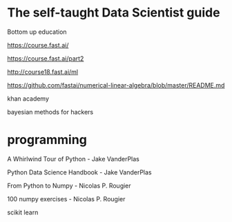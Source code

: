 # The self-taught Data Scientist guide

Bottom up education

https://course.fast.ai/

https://course.fast.ai/part2

http://course18.fast.ai/ml

https://github.com/fastai/numerical-linear-algebra/blob/master/README.md

khan academy

bayesian methods for hackers

# programming
A Whirlwind Tour of Python - Jake VanderPlas

Python Data Science Handbook - Jake VanderPlas

From Python to Numpy - Nicolas P. Rougier

100 numpy exercises - Nicolas P. Rougier

scikit learn
